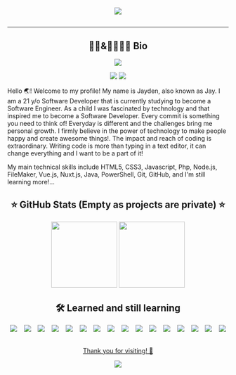 <h1 align='center' >
  <img src= "https://readme-typing-svg.herokuapp.com?color=F77629&center=true&vCenter=true&width=600&lines=Hello+%F0%9F%8C%8F!+Welcome+to+my+profile!;I'm+Jayden+and+I'm+a+Dutch+developer;Studying+Software+Engineering;Never+to+old+to+learn!">
<hr/>
<h2 align='center'>  👨‍💻&👨‍🎓🇳🇱 Bio  </h2>
  <p align='center'>
    <a target="_blank" href="https://github.com/Jayden1311">
    <img src="https://img.shields.io/badge/GitHub-100000?style=for-the-badge&logo=github&logoColor=white" />  
  </a>
  </p>
<p align='center'>
 
<img src="https://badges.strrl.dev/years/Jayden1311/">
<img src="https://badges.pufler.dev/repos/Jayden1311/">
  </p>
<p > Hello 🌏! Welcome to my profile! My name is Jayden, also known as Jay. I am a 21 y/o Software Developer that is currently studying to become a Software Engineer.  As a child I was fascinated by technology and that inspired me to become a Software Developer. Every commit is something you need to think of! Everyday is different and the challenges bring me personal growth. I firmly believe in the power of technology to make people happy and create awesome things!. The impact and reach of coding is extraordinary. Writing code is more than typing in a text editor, it can change everything and I want to be a part of it!</p> 

<p> My main technical skills include HTML5, CSS3, Javascript, Php, Node.js, FileMaker, Vue.js, Nuxt.js, Java, PowerShell, Git, GitHub, and I'm still learning more!...</p> 


<h2 align='center'> ⭐ GitHub Stats (Empty as projects are private) ⭐ </h2>
<p align='center'>
 <a href="#"> <img height="150em" src="https://github-readme-stats-jayden1311.vercel.app//api?username=Jayden1311&show_icons=true&count_private=true&theme=merko"></a>
 <a href="#"> <img height="150em"  src = "https://github-readme-stats-jayden1311.vercel.app/api/top-langs/?username=Jayden1311&layout=compact&theme=merko"></a>
</p>
<h2 align='center'> <b> 🛠️ Learned and still learning   </b></h2> 

<p align='center'>
  <img src="https://img.shields.io/badge/Visual_Studio_Code-0078D4?style=for-the-badge&logo=visual%20studio%20code&logoColor=white" /> &nbsp;&nbsp;
  <img src="https://img.shields.io/badge/HTML5-E34F26?style=for-the-badge&logo=html5&logoColor=white" /> &nbsp;&nbsp;
  <img src="https://img.shields.io/badge/CSS-239120?&style=for-the-badge&logo=css3&logoColor=white" /> &nbsp;&nbsp;
  <img src="https://img.shields.io/badge/bootstrap-%23563D7C.svg?style=for-the-badge&logo=bootstrap&logoColor=white" /> &nbsp;&nbsp;
  <img src="https://img.shields.io/badge/JavaScript-323330?style=for-the-badge&logo=javascript&logoColor=F7DF1E" /> &nbsp;&nbsp;
  <img src="https://img.shields.io/badge/jquery-%230769AD.svg?style=for-the-badge&logo=jquery&logoColor=white" /> &nbsp;&nbsp;
  <img src="https://img.shields.io/badge/node.js-6DA55F?style=for-the-badge&logo=node.js&logoColor=white" /> &nbsp;&nbsp;
  <img src="https://img.shields.io/badge/php-%23777BB4.svg?style=for-the-badge&logo=php&logoColor=white" /> &nbsp;&nbsp;
  <img src="https://img.shields.io/badge/vuejs-%2335495e.svg?style=for-the-badge&logo=vuedotjs&logoColor=%234FC08D" /> &nbsp;&nbsp;
  <img src="https://img.shields.io/badge/Vuetify-1867C0?style=for-the-badge&logo=vuetify&logoColor=AEDDFF" /> &nbsp;&nbsp;
  <img src="https://img.shields.io/badge/Nuxt-002E3B?style=for-the-badge&logo=nuxtdotjs&logoColor=#00DC82"/> &nbsp;&nbsp;
  <img src="https://img.shields.io/badge/java-%23ED8B00.svg?style=for-the-badge&logo=java&logoColor=white"/> &nbsp;&nbsp;
  <img src="https://img.shields.io/badge/Android%20Studio-3DDC84.svg?style=for-the-badge&logo=android-studio&logoColor=white"/> &nbsp;&nbsp;
  <img src="https://img.shields.io/badge/mysql-%2300f.svg?style=for-the-badge&logo=mysql&logoColor=white"/> &nbsp;&nbsp;
  <img src="https://img.shields.io/badge/Git-F05032?style=for-the-badge&logo=git&logoColor=white" /> &nbsp;&nbsp;
  <img src="https://img.shields.io/badge/GitHub-100000?style=for-the-badge&logo=github&logoColor=white" /> &nbsp;&nbsp;
 </p>
 
 <p align='center'>
  <a href="#">Thank you for visiting! 🎉</a>
</p>
<p align='center'>
  <img src="https://badges.strrl.dev/visits/Jayden1311/Jayden1311">
</p>


